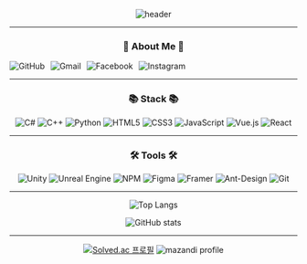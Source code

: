 <div align='center'>
  
![header](https://capsule-render.vercel.app/api?type=rounded&color=000000&text=Jun&fontColor=FFD700&fontSize=70&animation=twinkling)

---

<div align='center'>

### :honeybee: About Me :honeybee:
<div style="display: flex; gap: 10px;">
  <a href="https://github.com/hwangprogram" target="_blank" style="text-decoration: none; display: inline-block;">
    <img src="https://img.shields.io/badge/GitHub-181717?style=for-the-badge&logo=github&logoColor=white" alt="GitHub"/>
  </a>
  <a href="mailto:dmg05135@gmail.com" style="text-decoration: none; display: inline-block;">
    <img src="https://img.shields.io/badge/Gmail-D14836?style=for-the-badge&logo=gmail&logoColor=white" alt="Gmail"/>
  </a>
  <a href="https://www.facebook.com/profile.php?id=100005005771839&mibextid=LQQJ4d" target="_blank" style="text-decoration: none; display: inline-block;">
    <img src="https://img.shields.io/badge/Facebook-%231877F2.svg?style=for-the-badge&logo=Facebook&logoColor=white" alt="Facebook"/>
  </a>
  <a href="https://www.instagram.com/24k__6?igsh=MnJzYm9qaHpoc2o4&utm_source=qr" target="_blank" style="text-decoration: none; display: inline-block;">
    <img src="https://img.shields.io/badge/Instagram-%23E4405F.svg?style=for-the-badge&logo=Instagram&logoColor=white" alt="Instagram"/>
  </a>
</div>

---

### 📚 Stack 📚
![C#](https://img.shields.io/badge/c%23-%23239120.svg?style=for-the-badge&logo=csharp&logoColor=white)
![C++](https://img.shields.io/badge/c++-%2300599C.svg?style=for-the-badge&logo=c%2B%2B&logoColor=white)
![Python](https://img.shields.io/badge/python-3670A0?style=for-the-badge&logo=python&logoColor=ffdd54)
![HTML5](https://img.shields.io/badge/html5-%23E34F26.svg?style=for-the-badge&logo=html5&logoColor=white)
![CSS3](https://img.shields.io/badge/css3-%231572B6.svg?style=for-the-badge&logo=css3&logoColor=white)
![JavaScript](https://img.shields.io/badge/javascript-%23323330.svg?style=for-the-badge&logo=javascript&logoColor=%23F7DF1E)
![Vue.js](https://img.shields.io/badge/vuejs-%2335495e.svg?style=for-the-badge&logo=vuedotjs&logoColor=%234FC08D)
![React](https://img.shields.io/badge/react-%2320232a.svg?style=for-the-badge&logo=react&logoColor=%2361DAFB)

---

### 🛠️ Tools 🛠️
![Unity](https://img.shields.io/badge/unity-%23000000.svg?style=for-the-badge&logo=unity&logoColor=white)
![Unreal Engine](https://img.shields.io/badge/unrealengine-%23313131.svg?style=for-the-badge&logo=unrealengine&logoColor=white)
![NPM](https://img.shields.io/badge/NPM-%23CB3837.svg?style=for-the-badge&logo=npm&logoColor=white)
![Figma](https://img.shields.io/badge/figma-%23F24E1E.svg?style=for-the-badge&logo=figma&logoColor=white)
![Framer](https://img.shields.io/badge/Framer-black?style=for-the-badge&logo=framer&logoColor=blue)
![Ant-Design](https://img.shields.io/badge/-AntDesign-%230170FE?style=for-the-badge&logo=ant-design&logoColor=white)
![Git](https://img.shields.io/badge/git-%23F05033.svg?style=for-the-badge&logo=git&logoColor=white)

---

<div>

  ![Top Langs](https://github-readme-stats.vercel.app/api/top-langs/?username=Hwangprogram&layout=compact&theme=onedark)
  
</div>

![GitHub stats](https://github-readme-stats.vercel.app/api?username=Hwangprogram&show_icons=true&theme=onedark)   


---

<div align = 'center'>
  
[![Solved.ac 프로필](http://mazassumnida.wtf/api/generate_badge?boj=dmg05135)](https://solved.ac/{handle}) 
![mazandi profile](http://mazandi.herokuapp.com/api?handle=dmg05135&theme=dark)

</div>
